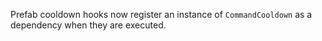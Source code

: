 Prefab cooldown hooks now register an instance of `CommandCooldown` as a dependency when they are executed.
